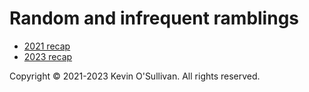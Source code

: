 # Random and infrequent ramblings

- [2021 recap](./2021_recap.md)
- [2023 recap](./2023_recap.md)

Copyright &copy; 2021-2023 Kevin O'Sullivan. All rights reserved.
